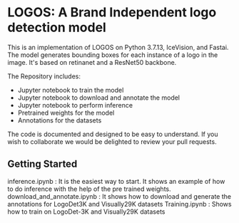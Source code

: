 # LOGOS: A Brand Independent logo detection model

This is an implementation of LOGOS on Python 3.7.13, IceVision, and Fastai. The model generates bounding boxes for each instance of a logo in the image. It's based on retinanet and a ResNet50 backbone.

The Repository includes:
  - Jupyter notebook to train the model
  - Jupyter notebook to download and annotate the model
  - Jupyter notebook to perform inference 
  - Pretrained weights for the model
  - Annotations for the datasets
  
 The code is documented and designed to be easy to understand. If you wish to collaborate we would be delighted to review your pull requests.
 
 ## Getting Started
 inference.ipynb : It is the easiest way to start. It shows an example of how to do inference with the help of the pre trained weights.
 download_and_annotate.ipynb : It shows how to download and generate the annotations for LogoDet3K and Visually29K datasets
 Training.ipynb : Shows how to train on LogoDet-3K and Visually29K datasets
